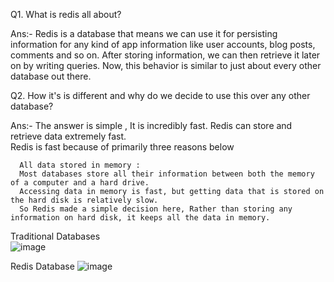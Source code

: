 Q1. What is redis all about?

Ans:- Redis is a database that means we can use it for persisting information for any kind of app information like user accounts, blog posts, comments and so on.
       After storing information, we can then retrieve it later on by writing queries. Now, this behavior is similar to just about every other database out there.
       
Q2. How it's is different and why do we decide to use this over any other database?

Ans:- The answer is simple , It is incredibly fast. Redis can store and retrieve data extremely fast.  
      Redis is fast because of primarily three reasons below 
     
      All data stored in memory :
      Most databases store all their information between both the memory of a computer and a hard drive.
      Accessing data in memory is fast, but getting data that is stored on the hard disk is relatively slow.
      So Redis made a simple decision here, Rather than storing any information on hard disk, it keeps all the data in memory.

Traditional Databases      
![image](https://github.com/user-attachments/assets/cad78b03-b3f5-409b-8493-352f12e336b1)

Redis Database
![image](https://github.com/user-attachments/assets/0123708b-a389-45f8-b68c-f833230aeef5)


      
    
